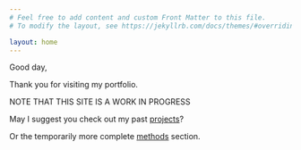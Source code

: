 ```yaml
---
# Feel free to add content and custom Front Matter to this file.
# To modify the layout, see https://jekyllrb.com/docs/themes/#overriding-theme-defaults

layout: home
---
```

Good day,

Thank you for visiting my portfolio. 

NOTE THAT THIS SITE IS A WORK IN PROGRESS

May I suggest you check out my past [projects](/projects/)?

Or the temporarily more complete [methods](/Methodologies/) section.